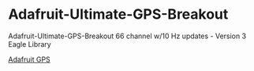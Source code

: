 # Adafruit-Ultimate-GPS-Breakout
 Adafruit-Ultimate-GPS-Breakout 66 channel w/10 Hz updates - Version 3 Eagle Library
 
 [Adafruit GPS](https://i.hizliresim.com/PGEa4d.jpg)
 
